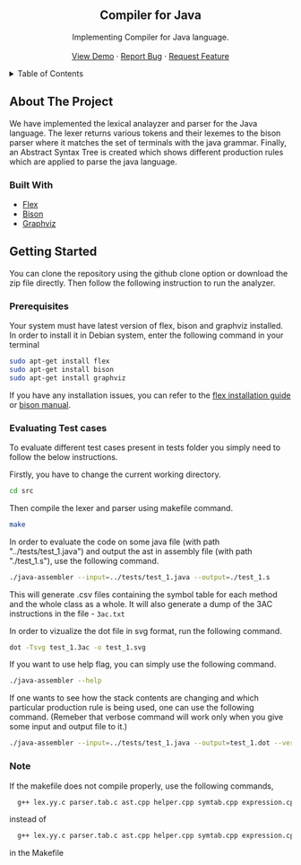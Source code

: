<div id="top"></div>

<br />
<div align="center">

<h2 align="center">Compiler for Java</h2>
<!-- <h3 align="center">Milestone 1</h3> -->

  <p align="center">
    Implementing Compiler for Java language. 
    <br />
    <br />
    <a href="https://github.com/Deepak-Sangle/CS335A-Compilers">View Demo</a>
    ·
    <a href="https://github.com/Deepak-Sangle/CS335A-Compilers/issues">Report Bug</a>
    ·
    <a href="https://github.com/Deepak-Sangle/CS335A-Compilers/issues">Request Feature</a>
  </p>
</div>


<!-- TABLE OF CONTENTS -->
<details>
  <summary>Table of Contents</summary>
  <ol>
    <li>
      <a href="#about-the-project">About The Project</a>
      <ul>
        <li><a href="#built-with">Built With</a></li>
      </ul>
    </li>
    <li>
      <a href="#getting-started">Getting Started</a>
      <ul>
        <li><a href="#prerequisites">Prerequisites</a></li>
        <li><a href="#evaluating-test-cases">Evaluating Test cases</a></li>
      </ul>
    </li>
      </ol>
</details>


<!-- ABOUT THE PROJECT -->
## About The Project

We have implemented the lexical analayzer and parser for the Java language. The lexer returns various tokens and their lexemes to the bison parser where it matches the set of terminals with the java grammar. Finally, an Abstract Syntax Tree is created which shows different production rules which are applied to parse the java language. 

### Built With

* [Flex](https://github.com/westes/flex)
* [Bison](https://www.gnu.org/software/bison/manual/bison.html)
* [Graphviz](https://graphviz.org/)

<!-- GETTING STARTED -->
## Getting Started

You can clone the repository using the github clone option or download the zip file directly. Then follow the following instruction to run the analyzer.

### Prerequisites

Your system must have latest version of flex, bison and graphviz installed. In order to install it in Debian system, enter the following command in your terminal
  ```sh
  sudo apt-get install flex 
  sudo apt-get install bison
  sudo apt-get install graphviz
  ```

If you have any installation issues, you can refer to the [flex installation guide](https://github.com/westes/flex/blob/master/INSTALL.md) or [bison manual](https://www.gnu.org/software/bison/manual/bison.html).

### Evaluating Test cases

To evaluate different test cases present in tests folder you simply need to follow the below instructions.

Firstly, you have to change the current working directory.
  ```sh
  cd src
  ```

 Then compile the lexer and parser using makefile command.
  ```sh
  make 
  ```

In order to evaluate the code on some java file (with path "../tests/test_1.java") and output the ast in assembly file (with path "./test_1.s"), use the following command.

  ```sh
  ./java-assembler --input=../tests/test_1.java --output=./test_1.s
  ```

This will generate .csv files containing the symbol table for each method and the whole class as a whole. It will also generate a dump of the 3AC instructions in the file - `3ac.txt`

In order to vizualize the dot file in svg format, run the following command.

  ```sh
  dot -Tsvg test_1.3ac -o test_1.svg
  ```

If you want to use help flag, you can simply use the following command.

  ```sh
  ./java-assembler --help
  ```

If one wants to see how the stack contents are changing and which particular production rule is being used, one can use the following command. (Remeber that verbose command will work only when you give some input and output file to it.)

  ```sh
  ./java-assembler --input=../tests/test_1.java --output=test_1.dot --verbose
  ```

### Note

If the makefile does not compile properly, use the following commands,

  ```sh
	g++ lex.yy.c parser.tab.c ast.cpp helper.cpp symtab.cpp expression.cpp 3ac.cpp -o java-assembler
  ```
instead of 

  ```sh
	g++ lex.yy.c parser.tab.c ast.cpp helper.cpp symtab.cpp expression.cpp 3ac.cpp -o java-assembler
  ```

in the Makefile
